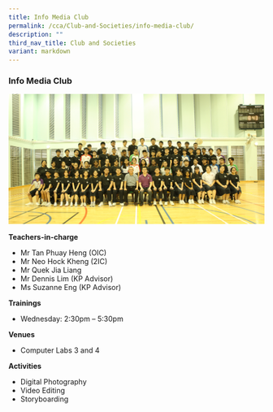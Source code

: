 ```yaml
---
title: Info Media Club
permalink: /cca/Club-and-Societies/info-media-club/
description: ""
third_nav_title: Club and Societies
variant: markdown
---
```

### Info Media Club

<img src="/images/imc%20team.jpg" style="width:90%, align:left">


**Teachers-in-charge**

*   Mr Tan Phuay Heng (OIC)
*   Mr Neo Hock Kheng (2IC)
*   Mr Quek Jia Liang
*   Mr Dennis Lim (KP Advisor)
*   Ms Suzanne Eng (KP Advisor)

**Trainings**

* Wednesday: 2:30pm – 5:30pm

**Venues**

*   Computer Labs 3 and 4

**Activities**

*   Digital Photography
*   Video Editing
*   Storyboarding